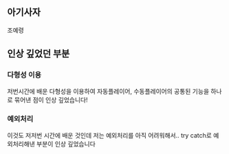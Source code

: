 ## 아기사자
조예령

## 인상 깊었던 부분

### 다형성 이용
저번시간에 배운 다형성을 이용하여 자동플레이어, 수동플레이어의 공통된 기능을 하나로 묶어낸 점이 인상 깊었습니다!

### 예외처리
이것도 저저번 시간에 배운 것인데 저는 예외처리를 아직 어려워해서.. try catch로 예외처리해낸 부분이 인상 깊었습니다
